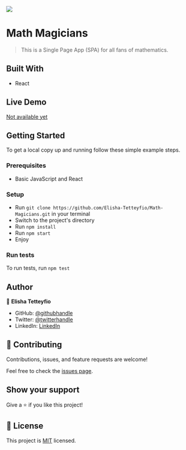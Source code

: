 ![](https://img.shields.io/badge/Microverse-blueviolet)

# Math Magicians

>  This is a Single Page App (SPA) for all fans of mathematics.

## Built With

- React

## Live Demo 

[Not available yet](https://livedemo.com)


## Getting Started


To get a local copy up and running follow these simple example steps.

### Prerequisites
- Basic JavaScript and React

### Setup
- Run `git clone https://github.com/Elisha-Tetteyfio/Math-Magicians.git` in your terminal
- Switch to the project's directory
- Run `npm install`
- Run `npm start`
- Enjoy

### Run tests
To run tests, run `npm test`


## Author

👤 **Elisha Tetteyfio**

- GitHub: [@githubhandle](https://github.com/Elisha-Tetteyfio)
- Twitter: [@twitterhandle](https://twitter.com/Nii_AlYasa)
- LinkedIn: [LinkedIn](https://linkedin.com/in/elisha-tetteyfio)


## 🤝 Contributing

Contributions, issues, and feature requests are welcome!

Feel free to check the [issues page](https://github.com/Elisha-Tetteyfio/Math-Magicians/issues).

## Show your support

Give a ⭐️ if you like this project!

## 📝 License

This project is [MIT](./MIT.md) licensed.
